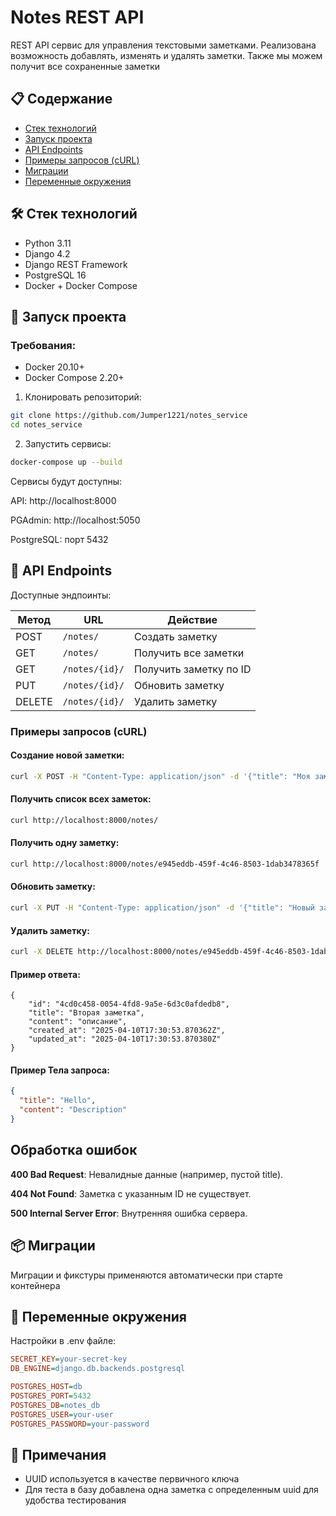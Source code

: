 # Notes REST API

REST API сервис для управления текстовыми заметками. Реализована возможность добавлять, изменять и удалять заметки. Также мы можем получит все сохраненные заметки

## 📋 Содержание

- [Стек технологий](#-стек-технологий)
- [Запуск проекта](#-запуск-проекта)
- [API Endpoints](#-api-endpoints)
- [Примеры запросов (cURL)](#примеры-запросов-curl)
- [Миграции](#-миграции)
- [Переменные окружения](#-переменные-окружения)

## 🛠 Стек технологий

- Python 3.11
- Django 4.2
- Django REST Framework
- PostgreSQL 16
- Docker + Docker Compose

## 🚀 Запуск проекта

### Требования:

- Docker 20.10+
- Docker Compose 2.20+

1. Клонировать репозиторий:

```bash
git clone https://github.com/Jumper1221/notes_service
cd notes_service
```

2. Запустить сервисы:

```bash
docker-compose up --build
```

Сервисы будут доступны:

API: http://localhost:8000

PGAdmin: http://localhost:5050

PostgreSQL: порт 5432

## 📡 API Endpoints

Доступные эндпоинты:

| Метод  | URL            | Действие               |
| ------ | -------------- | ---------------------- |
| POST   | `/notes/`      | Создать заметку        |
| GET    | `/notes/`      | Получить все заметки   |
| GET    | `/notes/{id}/` | Получить заметку по ID |
| PUT    | `/notes/{id}/` | Обновить заметку       |
| DELETE | `/notes/{id}/` | Удалить заметку        |

### Примеры запросов (cURL)

#### Создание новой заметки:

```bash
curl -X POST -H "Content-Type: application/json" -d '{"title": "Моя заметка"}' http://localhost:8000/notes
```

#### Получить список всех заметок:

```bash
curl http://localhost:8000/notes/
```

#### Получить одну заметку:

```bash
curl http://localhost:8000/notes/e945eddb-459f-4c46-8503-1dab3478365f
```

#### Обновить заметку:

```bash
curl -X PUT -H "Content-Type: application/json" -d '{"title": "Новый заголовок"}' http://localhost:8000/notes/e945eddb-459f-4c46-8503-1dab3478365f
```

#### Удалить заметку:

```bash
curl -X DELETE http://localhost:8000/notes/e945eddb-459f-4c46-8503-1dab3478365f
```

#### Пример ответа:

```
{
    "id": "4cd0c458-0054-4fd8-9a5e-6d3c0afdedb8",
    "title": "Вторая заметка",
    "content": "описание",
    "created_at": "2025-04-10T17:30:53.870362Z",
    "updated_at": "2025-04-10T17:30:53.870380Z"
}
```

#### Пример Тела запроса:

```json
{
  "title": "Hello",
  "content": "Description"
}
```

## Обработка ошибок

**400 Bad Request**: Невалидные данные (например, пустой title).

**404 Not Found**: Заметка с указанным ID не существует.

**500 Internal Server Error**: Внутренняя ошибка сервера.

## 📦 Миграции

Миграции и фикстуры применяются автоматически при старте контейнера

## 🔧 Переменные окружения

Настройки в .env файле:

```ini
SECRET_KEY=your-secret-key
DB_ENGINE=django.db.backends.postgresql

POSTGRES_HOST=db
POSTGRES_PORT=5432
POSTGRES_DB=notes_db
POSTGRES_USER=your-user
POSTGRES_PASSWORD=your-password
```

## 📌 Примечания

- UUID используется в качестве первичного ключа
- Для теста в базу добавлена одна заметка с определенным uuid для удобства тестирования
